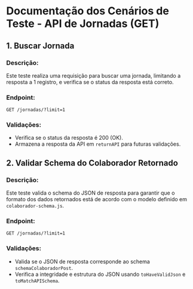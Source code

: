 # Documentação dos Cenários de Teste - API de Jornadas (GET)

## 1. Buscar Jornada
### Descrição:
Este teste realiza uma requisição para buscar uma jornada, limitando a resposta a 1 registro, e verifica se o status da resposta está correto.
### Endpoint:
`GET /jornadas/?limit=1`
### Validações:
- Verifica se o status da resposta é 200 (OK).
- Armazena a resposta da API em `returnAPI` para futuras validações.

## 2. Validar Schema do Colaborador Retornado
### Descrição:
Este teste valida o schema do JSON de resposta para garantir que o formato dos dados retornados está de acordo com o modelo definido em `colaborador-schema.js`.
### Endpoint:
`GET /jornadas/?limit=1`
### Validações:
- Valida se o JSON de resposta corresponde ao schema `schemaColaboradorPost`.
- Verifica a integridade e estrutura do JSON usando `toHaveValidJson` e `toMatchAPISchema`.
